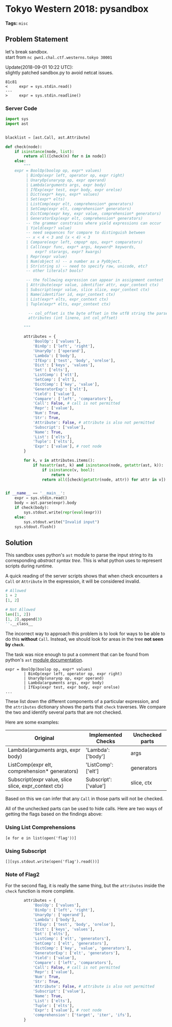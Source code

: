# Tokyo Western 2018: pysandbox

__Tags:__ `misc`
 
## Problem Statement

let's break sandbox.  
start from `nc pwn1.chal.ctf.westerns.tokyo 30001`

Update(2018-09-01 10:22 UTC):  
slightly patched sandbox.py to avoid netcat issues.

```
81c81
<     expr = sys.stdin.read()
---
>     expr = sys.stdin.readline()
```

### Server Code

```python
import sys
import ast


blacklist = [ast.Call, ast.Attribute]

def check(node):
    if isinstance(node, list):
        return all([check(n) for n in node])
    else:
        """
    expr = BoolOp(boolop op, expr* values)
         | BinOp(expr left, operator op, expr right)
         | UnaryOp(unaryop op, expr operand)
         | Lambda(arguments args, expr body)
         | IfExp(expr test, expr body, expr orelse)
         | Dict(expr* keys, expr* values)
         | Set(expr* elts)
         | ListComp(expr elt, comprehension* generators)
         | SetComp(expr elt, comprehension* generators)
         | DictComp(expr key, expr value, comprehension* generators)
         | GeneratorExp(expr elt, comprehension* generators)
         -- the grammar constrains where yield expressions can occur
         | Yield(expr? value)
         -- need sequences for compare to distinguish between
         -- x < 4 < 3 and (x < 4) < 3
         | Compare(expr left, cmpop* ops, expr* comparators)
         | Call(expr func, expr* args, keyword* keywords,
             expr? starargs, expr? kwargs)
         | Repr(expr value)
         | Num(object n) -- a number as a PyObject.
         | Str(string s) -- need to specify raw, unicode, etc?
         -- other literals? bools?

         -- the following expression can appear in assignment context
         | Attribute(expr value, identifier attr, expr_context ctx)
         | Subscript(expr value, slice slice, expr_context ctx)
         | Name(identifier id, expr_context ctx)
         | List(expr* elts, expr_context ctx)
         | Tuple(expr* elts, expr_context ctx)

          -- col_offset is the byte offset in the utf8 string the parser uses
          attributes (int lineno, int col_offset)

        """

        attributes = {
            'BoolOp': ['values'],
            'BinOp': ['left', 'right'],
            'UnaryOp': ['operand'],
            'Lambda': ['body'],
            'IfExp': ['test', 'body', 'orelse'],
            'Dict': ['keys', 'values'],
            'Set': ['elts'],
            'ListComp': ['elt'],
            'SetComp': ['elt'],
            'DictComp': ['key', 'value'],
            'GeneratorExp': ['elt'],
            'Yield': ['value'],
            'Compare': ['left', 'comparators'],
            'Call': False, # call is not permitted
            'Repr': ['value'],
            'Num': True,
            'Str': True,
            'Attribute': False, # attribute is also not permitted
            'Subscript': ['value'],
            'Name': True,
            'List': ['elts'],
            'Tuple': ['elts'],
            'Expr': ['value'], # root node
        }

        for k, v in attributes.items():
            if hasattr(ast, k) and isinstance(node, getattr(ast, k)):
                if isinstance(v, bool):
                    return v
                return all([check(getattr(node, attr)) for attr in v])


if __name__ == '__main__':
    expr = sys.stdin.read()
    body = ast.parse(expr).body
    if check(body):
        sys.stdout.write(repr(eval(expr)))
    else:
        sys.stdout.write("Invalid input")
    sys.stdout.flush()
```

## Solution

This sandbox uses python's `ast` module to parse the input string to its corresponding _abstract syntax tree_. This is what python uses to represent scripts during runtime.

A quick reading of the server scripts shows that when check encounters a `Call` or `Attribute` in the expression, it will be considered invalid.

```python
# Allowed
1 + 2
[1, 2]

# Not Allowed
len([1, 2])
[1, 2].append(3)
''.__class__
```

The incorrect way to approach this problem is to look for ways to be able to do this __without__ `Call`. Instead, we should look for areas in the tree __not seen by `check`__.

The task was nice enough to put a comment that can be found from python's `ast` [module documentation](https://docs.python.org/2/library/ast.html).

```
expr = BoolOp(boolop op, expr* values)
        | BinOp(expr left, operator op, expr right)
        | UnaryOp(unaryop op, expr operand)
        | Lambda(arguments args, expr body)
        | IfExp(expr test, expr body, expr orelse)
...
```

These list down the different components of a particular expression, and the `attributes` dictionary shows the parts that `check` traverses. We compare the two and identify several parts that are not checked.

Here are some examples:

| Original                                             | Implemented Checks    | Unchecked parts |
|------------------------------------------------------|-----------------------|-----------------|
| Lambda(arguments args, expr body)                    | 'Lambda': ['body']    | args            |
| ListComp(expr elt, comprehension* generators)        | 'ListComp': ['elt']   | generators      |
| Subscript(expr value, slice slice, expr_context ctx) | Subscript': ['value'] | slice, ctx      |


Based on this we can infer that any `Call` in those parts will not be checked.

All of the unchecked parts can be used to hide calls. Here are two ways of getting the flags based on the findings above:

### Using List Comprehensions

```
[e for e in list(open('flag'))]
```

### Using Subscript

```
[][sys.stdout.write(open('flag').read())]
```

### Note of Flag2

For the second flag, it is really the same thing, but the `attributes` inside the `check` function is more complete.

```python
        attributes = {
            'BoolOp': ['values'],
            'BinOp': ['left', 'right'],
            'UnaryOp': ['operand'],
            'Lambda': ['body'],
            'IfExp': ['test', 'body', 'orelse'],
            'Dict': ['keys', 'values'],
            'Set': ['elts'],
            'ListComp': ['elt', 'generators'],
            'SetComp': ['elt', 'generators'],
            'DictComp': ['key', 'value', 'generators'],
            'GeneratorExp': ['elt', 'generators'],
            'Yield': ['value'],
            'Compare': ['left', 'comparators'],
            'Call': False, # call is not permitted
            'Repr': ['value'],
            'Num': True,
            'Str': True,
            'Attribute': False, # attribute is also not permitted
            'Subscript': ['value'],
            'Name': True,
            'List': ['elts'],
            'Tuple': ['elts'],
            'Expr': ['value'], # root node
            'comprehension': ['target', 'iter', 'ifs'],
        }

```
